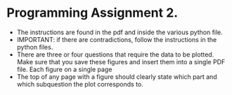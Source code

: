 # Programming Assignment 2. 
- The instructions are found in the pdf and inside the various python file. 
- IMPORTANT: if there are contradictions, follow the instructions in the python files. 
- There are three or four questions that require the data to be plotted. Make sure that you save 
these figures and insert them into a single PDF file. Each figure on a single page
- The top of any page with a figure should clearly state which part and which subquestion the plot corresponds to. 
